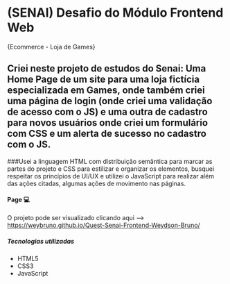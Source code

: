 # (SENAI) Desafio do Módulo Frontend Web 

{Ecommerce - Loja de Games}

## Criei neste projeto de estudos do Senai: Uma Home Page de um site para uma loja fictícia especializada em Games, onde também criei uma página de login (onde criei uma validação de acesso com o JS) e uma outra de cadastro para novos usuários onde criei um formulário com CSS e um alerta de sucesso no cadastro com o JS. 

###Usei a linguagem HTML com distribuição semântica para marcar as partes do projeto e CSS para estilizar e organizar os elementos, busquei respeitar os princípios de UI/UX e utilizei o JavaScript para realizar além das ações citadas, algumas ações de movimento nas páginas.

#### Page 💻
O projeto pode ser visualizado clicando aqui --> https://weybruno.github.io/Quest-Senai-Frontend-Weydson-Bruno/

##### Tecnologias utilizadas
- HTML5
- CSS3
- JavaScript
